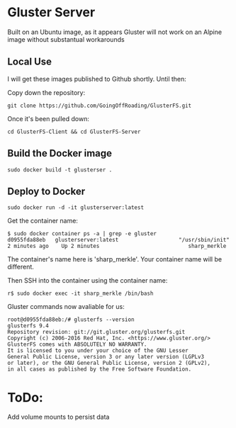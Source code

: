 # Gluster Server

Built on an Ubuntu image, as it appears Gluster will not work on an Alpine image without substantual workarounds

## Local Use
I will get these images published to Github shortly.  Until then:

Copy down the repository:

```
git clone https://github.com/GoingOffRoading/GlusterFS.git
```
Once it's been pulled down:

```
cd GlusterFS-Client && cd GlusterFS-Server
```

## Build the Docker image

```
sudo docker build -t glusterser .
```

## Deploy to Docker 

```
sudo docker run -d -it glusterserver:latest
```
Get the container name:

```
$ sudo docker container ps -a | grep -e gluster
d0955fda88eb   glusterserver:latest                   "/usr/sbin/init"         2 minutes ago    Up 2 minutes                            sharp_merkle
```
The container's name here is 'sharp_merkle'.  Your container name will be different.  

Then SSH into the container using the container name:

```
r$ sudo docker exec -it sharp_merkle /bin/bash
```
Gluster commands now avaliable for us:

```
root@d0955fda88eb:/# glusterfs --version
glusterfs 9.4
Repository revision: git://git.gluster.org/glusterfs.git
Copyright (c) 2006-2016 Red Hat, Inc. <https://www.gluster.org/>
GlusterFS comes with ABSOLUTELY NO WARRANTY.
It is licensed to you under your choice of the GNU Lesser
General Public License, version 3 or any later version (LGPLv3
or later), or the GNU General Public License, version 2 (GPLv2),
in all cases as published by the Free Software Foundation.
```
# ToDo:
Add volume mounts to persist data 